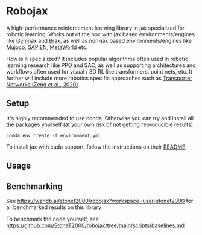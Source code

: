 # Robojax

A high-performance reinforcement learning library in jax specialized for robotic learning. Works out of the box with jax based environments/engines like [Gymnax](https://github.com/RobertTLange/gymnax) and [Brax](https://github.com/google/brax/tree/main/brax), as well as non-jax based environments/engines like [Mujoco](https://github.com/deepmind/mujoco), [SAPIEN](https://github.com/haosulab/SAPIEN), [MetaWorld](https://github.com/rlworkgroup/metaworld) etc. 

<!-- <img src="https://user-images.githubusercontent.com/35373228/160072285-fb65294b-f6a6-4028-b60a-ac774191ac85.jpg" width=200/> -->

How is it specialized? It includes popular algorithms often used in robotic learning research like PPO and SAC, as well as supporting architectures and workflows often used for visual / 3D RL like transformers, point nets, etc. It further will include more robotics specific approaches such as [Transporter Networks (Zeng et al., 2020)](https://transporternets.github.io/).

## Setup

It's highly recommended to use conda. Otherwise you can try and install all the packages yourself (at your own risk of not getting reproducible results)

```
conda env create -f environment.yml
```

To install jax with cuda support, follow the instructions on their [README](https://github.com/google/jax).

## Usage

## Benchmarking
See https://wandb.ai/stonet2000/robojax?workspace=user-stonet2000 for all benchmarked results on this library

To benchmark the code yourself, see https://github.com/StoneT2000/robojax/tree/main/scripts/baselines.md